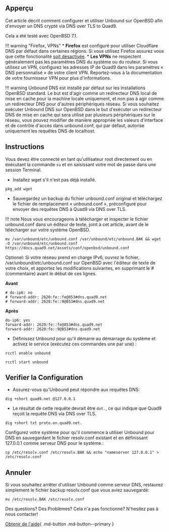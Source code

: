 ## Apperçu

Cet article décrit comment configurer et utiliser Unbound sur OpenBSD afin d'envoyer un DNS crypté via DNS over TLS to Quad9.

Cela a été testé avec OpenBSD 7.1.

!!! warning "Firefox, VPNs"
    * **Firefox** est configuré pour utiliser Cloudflare DNS par défaut dans certaines régions. Si vous utilisez Firefox assurez vous que cette fonctionalité [soit desactivée](https://support.mozilla.org/en-US/kb/dns-over-https#w_configure-doh-protection-settings).
    * **Les VPNs** ne respectent généralement pas les paramètres DNS du système ou du routeur. Si vous utilisez un VPN, configurez les adresses IP de Quad9 dans les paramètres « DNS personnalisé » de votre client VPN. Reportez-vous à la documentation de votre fournisseur VPN pour plus d'informations.

!!! warning
    Unbound DNS est installé par défaut sur les installations OpenBSD standard. Le but est d'agir comme un redirecteur DNS local de mise en cache pour la machine locale uniquement, et non pas à agir comme un redirecteur DNS pour d'autres périphériques réseau. Si vous souhaitez exécuter Unbound DNS sur OpenBSD dans le but d'exécuter un redirecteur DNS de mise en cache qui sera utilisé par plusieurs périphériques sur le réseau, vous pouvez modifier de manière appropriée les valeurs d'interface et de contrôle d'accès dans unbound.conf, qui par défaut, autorise uniquement les requêtes DNS de localhost.

## Instructions

Vous devez être connecté en tant qu'utilisateur root directement ou en exécutant la commande `su` et en saisissant votre mot de passe dans une session Terminal.

* Installez wget s'il n'est pas déjà installé.
```
pkg_add wget
```

* Sauvegardez un backup du fichier unbound.conf original et téléchargez le fichier de remplacement « unbound.conf », préconfiguré pour envoyer des requêtes DNS à Quad9 via DNS over TLS.

!!! note
    Nous vous encourageons à télécharger et inspecter le fichier unbound.conf dans un éditeur de texte, joint à cet article, avant de le télécharger sur votre système OpenBSD.

```
mv /var/unbound/etc/unbound.conf /var/unbound/etc/unbound.BAK && wget -O /var/unbound/etc/unbound.conf https://docs.quad9.net/assets/conf/openbsd/unbound.conf
```

Optionel: Si votre réseau prend en charge IPv6, ouvrez le fichier, /var/unbound/etc/unbound.conf sur OpenBSD avec l'éditeur de texte de votre choix, et apportez les modifications suivantes, en supprimant le # (commentaire) avant le début de ces lignes.

**Avant**

```
# do-ip6: no
# forward-addr: 2620:fe::fe@853#dns.quad9.net
# forward-addr: 2620:fe::9@853#dns.quad9.net
```

**Après**

```
do-ip6: yes
forward-addr: 2620:fe::fe@853#dns.quad9.net
forward-addr: 2620:fe::9@853#dns.quad9.net
```

* Définissez Unbound pour qu'il démarre au démarrage du système et activez le service (exécutez ces commandes une par une) :

```
rcctl enable unbound
```
```
rcctl start unbound
```

## Verifier la Configuration

* Assurez-vous qu'Unbound peut répondre aux requêtes DNS:

```
dig +short quad9.net @127.0.0.1
```
* Le résultat de cette requête devrait être `dot.`, ce qui indique que Quad9 reçoit la requête DNS via DNS over TLS.

```
dig +short txt proto.on.quad9.net.
```

Configurez votre système pour qu'il commence à utiliser Unbound pour DNS en sauvegardant le fichier resolv.conf existant et en définissant 127.0.0.1 comme serveur DNS pour le système.:
```
cp /etc/resolv.conf /etc/resolv.BAK && echo "nameserver 127.0.0.1" > /etc/resolv.conf
```

## Annuler

Si vous souhaitez arrêter d'utiliser Unbound comme serveur DNS, restaurez simplement le fichier backup resolv.conf que vous aviez sauvegardé:

```
mv /etc/resolv.BAK /etc/resolv.conf
```

Des questions? Des Problèmes? Cela n'a pas fonctionné? N'hesitez pas à nous contacter!

[Obtenir de l'aide](https://quad9.net/fr/support/contact){ .md-button .md-button--primary }
